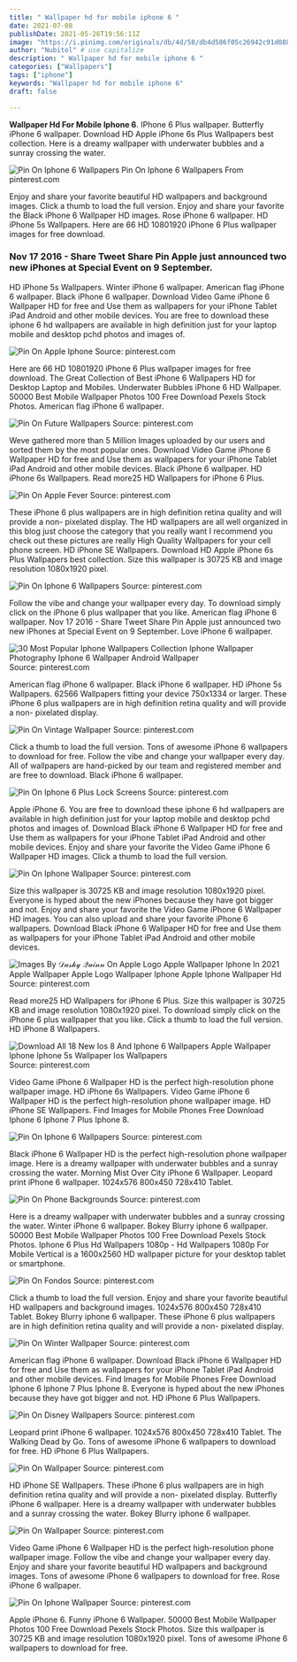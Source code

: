 ```yaml
---
title: " Wallpaper hd for mobile iphone 6 "
date: 2021-07-08
publishDate: 2021-05-26T19:56:11Z
image: "https://i.pinimg.com/originals/db/4d/58/db4d586f05c26942c91d088fbfe6a0cc.jpg"
author: "Nubitol" # use capitalize
description: " Wallpaper hd for mobile iphone 6 "
categories: ["Wallpapers"]
tags: ["iphone"]
keywords: "Wallpaper hd for mobile iphone 6"
draft: false

---
```



**Wallpaper Hd For Mobile Iphone 6**. IPhone 6 Plus wallpaper. Butterfly iPhone 6 wallpaper. Download HD Apple iPhone 6s Plus Wallpapers best collection. Here is a dreamy wallpaper with underwater bubbles and a sunray crossing the water.

![Pin On Iphone 6 Wallpapers](https://i.pinimg.com/originals/83/dd/b0/83ddb0a20b68521a21b47495b78dd444.jpg "Pin On Iphone 6 Wallpapers")
Pin On Iphone 6 Wallpapers From pinterest.com


Enjoy and share your favorite beautiful HD wallpapers and background images. Click a thumb to load the full version. Enjoy and share your favorite the Black iPhone 6 Wallpaper HD images. Rose iPhone 6 wallpaper. HD iPhone 5s Wallpapers. Here are 66 HD 10801920 iPhone 6 Plus wallpaper images for free download.

### Nov 17 2016 - Share Tweet Share Pin Apple just announced two new iPhones at Special Event on 9 September.

HD iPhone 5s Wallpapers. Winter iPhone 6 wallpaper. American flag iPhone 6 wallpaper. Black iPhone 6 wallpaper. Download Video Game iPhone 6 Wallpaper HD for free and Use them as wallpapers for your iPhone Tablet iPad Android and other mobile devices. You are free to download these iphone 6 hd wallpapers are available in high definition just for your laptop mobile and desktop pchd photos and images of.


![Pin On Apple Iphone](https://i.pinimg.com/originals/74/fe/45/74fe45e69554a4cf6dbe8e875d756896.png "Pin On Apple Iphone")
Source: pinterest.com

Here are 66 HD 10801920 iPhone 6 Plus wallpaper images for free download. The Great Collection of Best iPhone 6 Wallpapers HD for Desktop Laptop and Mobiles. Underwater Bubbles iPhone 6 HD Wallpaper. 50000 Best Mobile Wallpaper Photos 100 Free Download Pexels Stock Photos. American flag iPhone 6 wallpaper.

![Pin On Future Wallpapers](https://i.pinimg.com/originals/c9/8a/3d/c98a3dc9bf4dc554db17bd0474ce109f.jpg "Pin On Future Wallpapers")
Source: pinterest.com

Weve gathered more than 5 Million Images uploaded by our users and sorted them by the most popular ones. Download Video Game iPhone 6 Wallpaper HD for free and Use them as wallpapers for your iPhone Tablet iPad Android and other mobile devices. Black iPhone 6 wallpaper. HD iPhone 6s Wallpapers. Read more25 HD Wallpapers for iPhone 6 Plus.

![Pin On Apple Fever](https://i.pinimg.com/originals/6a/1b/c3/6a1bc39090ea9ce847847ca3f9bba56f.jpg "Pin On Apple Fever")
Source: pinterest.com

These iPhone 6 plus wallpapers are in high definition retina quality and will provide a non- pixelated display. The HD wallpapers are all well organized in this blog just choose the category that you really want I recommend you check out these pictures are really High Quality Wallpapers for your cell phone screen. HD iPhone SE Wallpapers. Download HD Apple iPhone 6s Plus Wallpapers best collection. Size this wallpaper is 30725 KB and image resolution 1080x1920 pixel.

![Pin On Iphone 6 Wallpapers](https://i.pinimg.com/originals/62/1e/6b/621e6b0ad51c3f284fd507d1b5e72a75.jpg "Pin On Iphone 6 Wallpapers")
Source: pinterest.com

Follow the vibe and change your wallpaper every day. To download simply click on the iPhone 6 plus wallpaper that you like. American flag iPhone 6 wallpaper. Nov 17 2016 - Share Tweet Share Pin Apple just announced two new iPhones at Special Event on 9 September. Love iPhone 6 wallpaper.

![30 Most Popular Iphone Wallpapers Collection Iphone Wallpaper Photography Iphone 6 Wallpaper Android Wallpaper](https://i.pinimg.com/originals/cc/ae/11/ccae119f2f12a319c5dac1353480766c.jpg "30 Most Popular Iphone Wallpapers Collection Iphone Wallpaper Photography Iphone 6 Wallpaper Android Wallpaper")
Source: pinterest.com

American flag iPhone 6 wallpaper. Black iPhone 6 wallpaper. HD iPhone 5s Wallpapers. 62566 Wallpapers fitting your device 750x1334 or larger. These iPhone 6 plus wallpapers are in high definition retina quality and will provide a non- pixelated display.

![Pin On Vintage Wallpaper](https://i.pinimg.com/originals/bd/0f/25/bd0f256f3ff7ff6150251702c5c16c72.png "Pin On Vintage Wallpaper")
Source: pinterest.com

Click a thumb to load the full version. Tons of awesome iPhone 6 wallpapers to download for free. Follow the vibe and change your wallpaper every day. All of wallpapers are hand-picked by our team and registered member and are free to download. Black iPhone 6 wallpaper.

![Pin On Iphone 6 Plus Lock Screens](https://i.pinimg.com/originals/30/f9/8a/30f98a5a726887c47192cc6b4fd56ed6.png "Pin On Iphone 6 Plus Lock Screens")
Source: pinterest.com

Apple iPhone 6. You are free to download these iphone 6 hd wallpapers are available in high definition just for your laptop mobile and desktop pchd photos and images of. Download Black iPhone 6 Wallpaper HD for free and Use them as wallpapers for your iPhone Tablet iPad Android and other mobile devices. Enjoy and share your favorite the Video Game iPhone 6 Wallpaper HD images. Click a thumb to load the full version.

![Pin On Iphone Wallpaper](https://i.pinimg.com/originals/75/97/82/759782e9cf9aa13f47616eefe75e366d.jpg "Pin On Iphone Wallpaper")
Source: pinterest.com

Size this wallpaper is 30725 KB and image resolution 1080x1920 pixel. Everyone is hyped about the new iPhones because they have got bigger and not. Enjoy and share your favorite the Video Game iPhone 6 Wallpaper HD images. You can also upload and share your favorite iPhone 6 wallpapers. Download Black iPhone 6 Wallpaper HD for free and Use them as wallpapers for your iPhone Tablet iPad Android and other mobile devices.

![Images By 𝒟𝒶𝓈𝒽𝓎 𝒬𝓊𝒾𝓃𝓃 On Apple Logo Apple Wallpaper Iphone In 2021 Apple Wallpaper Apple Logo Wallpaper Iphone Apple Iphone Wallpaper Hd](https://i.pinimg.com/736x/a8/93/9d/a8939dbd1d9a38d0d5e0be0c6f8ffaf6.jpg "Images By 𝒟𝒶𝓈𝒽𝓎 𝒬𝓊𝒾𝓃𝓃 On Apple Logo Apple Wallpaper Iphone In 2021 Apple Wallpaper Apple Logo Wallpaper Iphone Apple Iphone Wallpaper Hd")
Source: pinterest.com

Read more25 HD Wallpapers for iPhone 6 Plus. Size this wallpaper is 30725 KB and image resolution 1080x1920 pixel. To download simply click on the iPhone 6 plus wallpaper that you like. Click a thumb to load the full version. HD iPhone 8 Wallpapers.

![Download All 18 New Ios 8 And Iphone 6 Wallpapers Apple Wallpaper Iphone Iphone 5s Wallpaper Ios Wallpapers](https://i.pinimg.com/originals/70/b0/cf/70b0cf22f0bce83c132080d5e52fd23b.png "Download All 18 New Ios 8 And Iphone 6 Wallpapers Apple Wallpaper Iphone Iphone 5s Wallpaper Ios Wallpapers")
Source: pinterest.com

Video Game iPhone 6 Wallpaper HD is the perfect high-resolution phone wallpaper image. HD iPhone 6s Wallpapers. Video Game iPhone 6 Wallpaper HD is the perfect high-resolution phone wallpaper image. HD iPhone SE Wallpapers. Find Images for Mobile Phones Free Download Iphone 6 Iphone 7 Plus Iphone 8.

![Pin On Iphone 6 Wallpapers](https://i.pinimg.com/originals/83/dd/b0/83ddb0a20b68521a21b47495b78dd444.jpg "Pin On Iphone 6 Wallpapers")
Source: pinterest.com

Black iPhone 6 Wallpaper HD is the perfect high-resolution phone wallpaper image. Here is a dreamy wallpaper with underwater bubbles and a sunray crossing the water. Morning Mist Over City iPhone 6 Wallpaper. Leopard print iPhone 6 wallpaper. 1024x576 800x450 728x410 Tablet.

![Pin On Phone Backgrounds](https://i.pinimg.com/originals/fa/bd/a6/fabda6a8cbf605d1eab456bce752b71a.jpg "Pin On Phone Backgrounds")
Source: pinterest.com

Here is a dreamy wallpaper with underwater bubbles and a sunray crossing the water. Winter iPhone 6 wallpaper. Bokey Blurry iphone 6 wallpaper. 50000 Best Mobile Wallpaper Photos 100 Free Download Pexels Stock Photos. Iphone 6 Plus Hd Wallpapers 1080p - Hd Wallpapers 1080p For Mobile Vertical is a 1600x2560 HD wallpaper picture for your desktop tablet or smartphone.

![Pin On Fondos](https://i.pinimg.com/originals/c9/43/12/c94312f8723a94e3360430db370f1fcd.jpg "Pin On Fondos")
Source: pinterest.com

Click a thumb to load the full version. Enjoy and share your favorite beautiful HD wallpapers and background images. 1024x576 800x450 728x410 Tablet. Bokey Blurry iphone 6 wallpaper. These iPhone 6 plus wallpapers are in high definition retina quality and will provide a non- pixelated display.

![Pin On Winter Wallpaper](https://i.pinimg.com/736x/12/49/dd/1249dda8071b83769d5dba478ef54629.jpg "Pin On Winter Wallpaper")
Source: pinterest.com

American flag iPhone 6 wallpaper. Download Black iPhone 6 Wallpaper HD for free and Use them as wallpapers for your iPhone Tablet iPad Android and other mobile devices. Find Images for Mobile Phones Free Download Iphone 6 Iphone 7 Plus Iphone 8. Everyone is hyped about the new iPhones because they have got bigger and not. HD iPhone 6 Plus Wallpapers.

![Pin On Disney Wallpapers](https://i.pinimg.com/originals/ae/19/3d/ae193d1f153b9a9281af254ea2f73886.jpg "Pin On Disney Wallpapers")
Source: pinterest.com

Leopard print iPhone 6 wallpaper. 1024x576 800x450 728x410 Tablet. The Walking Dead by Go. Tons of awesome iPhone 6 wallpapers to download for free. HD iPhone 6 Plus Wallpapers.

![Pin On Wallpaper](https://i.pinimg.com/originals/df/28/8b/df288b67347a27161e4715adb087328d.jpg "Pin On Wallpaper")
Source: pinterest.com

HD iPhone SE Wallpapers. These iPhone 6 plus wallpapers are in high definition retina quality and will provide a non- pixelated display. Butterfly iPhone 6 wallpaper. Here is a dreamy wallpaper with underwater bubbles and a sunray crossing the water. Bokey Blurry iphone 6 wallpaper.

![Pin On Wallpaper](https://i.pinimg.com/originals/b7/cc/83/b7cc83b4bb9914d4ef9398500d43f8bc.jpg "Pin On Wallpaper")
Source: pinterest.com

Video Game iPhone 6 Wallpaper HD is the perfect high-resolution phone wallpaper image. Follow the vibe and change your wallpaper every day. Enjoy and share your favorite beautiful HD wallpapers and background images. Tons of awesome iPhone 6 wallpapers to download for free. Rose iPhone 6 wallpaper.

![Pin On Iphone Wallpaper](https://i.pinimg.com/originals/db/4d/58/db4d586f05c26942c91d088fbfe6a0cc.jpg "Pin On Iphone Wallpaper")
Source: pinterest.com

Apple iPhone 6. Funny iPhone 6 Wallpaper. 50000 Best Mobile Wallpaper Photos 100 Free Download Pexels Stock Photos. Size this wallpaper is 30725 KB and image resolution 1080x1920 pixel. Tons of awesome iPhone 6 wallpapers to download for free.

